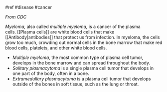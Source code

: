 #ref #disease #cancer 

_From CDC_

_Myeloma,_ also called _multiple myeloma,_ is a cancer of the plasma cells. [[Plasma cells]] are white blood cells that make [[Antibody|antibodies]] that protect us from infection. In myeloma, the cells grow too much, crowding out normal cells in the bone marrow that make red blood cells, platelets, and other white blood cells.

- _Multiple myeloma,_ the most common type of plasma cell tumor, develops in the bone marrow and can spread throughout the body.
- _Solitary plasmacytoma_ is a single plasma cell tumor that develops in one part of the body, often in a bone.
- _Extramedullary plasmacytoma_ is a plasma cell tumor that develops outside of the bones in soft tissue, such as the lung or throat.